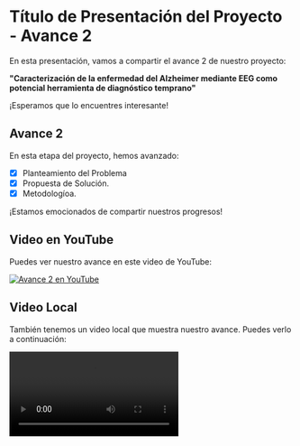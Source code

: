 # Título de Presentación del Proyecto - Avance 2

En esta presentación, vamos a compartir el avance 2 de nuestro proyecto:

**"Caracterización de la enfermedad del Alzheimer mediante EEG como potencial herramienta de diagnóstico temprano"**

¡Esperamos que lo encuentres interesante!

## Avance 2

En esta etapa del proyecto, hemos avanzado:

- [x] Planteamiento del Problema
- [x] Propuesta de Solución.
- [x] Metodologíoa.

¡Estamos emocionados de compartir nuestros progresos!

## Video en YouTube

Puedes ver nuestro avance en este video de YouTube:

[![Avance 2 en YouTube](https://img.youtube.com/vi/TU_ID_DEL_VIDEO/maxresdefault.jpg)](https://www.youtube.com/watch?v=TU_ID_DEL_VIDEO)

## Video Local

También tenemos un video local que muestra nuestro avance. Puedes verlo a continuación:

![Video Local](ruta/a/tu/video.mp4)